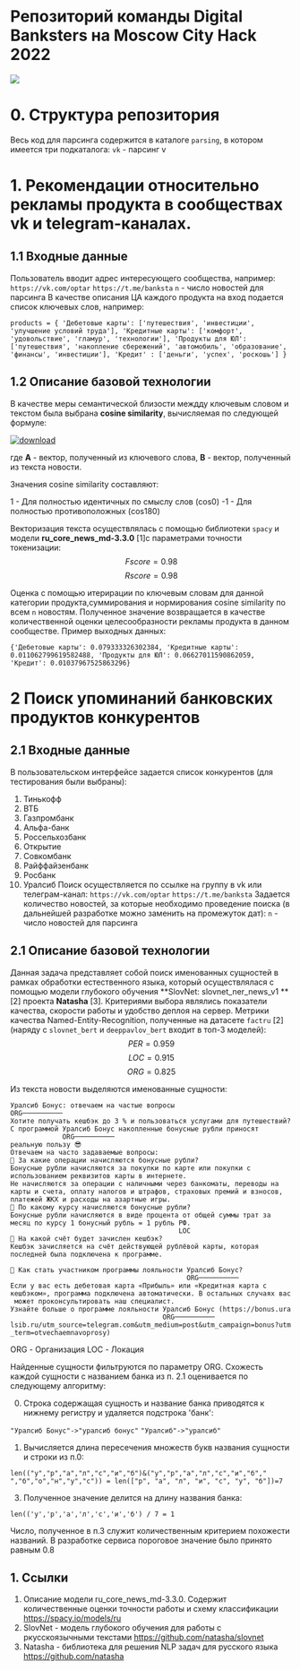 # Репозиторий команды Digital Banksters на Moscow City Hack 2022

![](https://i.ibb.co/vBXBC77/photo-2022-06-12-21-22-13.jpg)
# 0. Структура репозитория
Весь код для парсинга содержится в каталоге `parsing`, в котором имеется три подкаталога:
`vk` - парсинг v

# 1. Рекомендации относительно рекламы продукта в сообществах vk и telegram-каналах.
## 1.1 Входные данные
Пользователь вводит адрес интересующего сообщества, например:
`https://vk.com/optar` 
`https://t.me/banksta`
`n` - число новостей для парсинга
В качестве описания ЦА каждого продукта на вход подается список ключевых слов, например:

`products = {
    'Дебетовые карты': ['путешествия', 'инвестиции', 'улучшение условий труда'],
    'Кредитные карты': ['комфорт', 'удовольствие', 'гламур', 'технологии'],
    'Продукты для ЮЛ': ['путешествия', 'накопление сбережений', 'автомобиль', 'образование', 'финансы', 'инвестиции'],
    'Кредит' : ['деньги', 'успех', 'роскошь']
}`

## 1.2 Описание базовой технологии

В качестве меры семантической близости междду ключевым словом и текстом была выбрана **cosine similarity**, вычисляемая по следующей формуле:

<a href="https://imgbb.com/"><img src="https://i.ibb.co/4pJn0kp/download.png" alt="download" border="0"></a>

где **А** - вектор, полученный из ключевого слова,
**В** - вектор, полученный из текста новости.

Значения cosine similarity составляют:

1 - Для полностью идентичных по смыслу слов (cos0)
-1 - Для полностью противоположных (cos180)

Векторизация текста осуществлялась с помощью библиотеки `spacy` и модели **ru_core_news_md-3.3.0** [1]с параметрами точности токенизации:
$$ Fscore=0.98 $$
$$ Rscore=0.98 $$

Оценка с помощью итерирации по ключевым словам для данной категории продукта,суммирования  и нормирования cosine similarity по всем `n` новостям.  Полученное значение возвращается в качестве количественной оценки целесообразности рекламы продукта в данном сообществе. Пример выходных данных:

`{'Дебетовые карты': 0.079333326302384, 'Кредитные карты': 0.011062799619582488, 'Продукты для ЮЛ': 0.06627011590862059, 'Кредит': 0.01037967525863296}`

# 2 Поиск упоминаний банковских продуктов конкурентов
## 2.1 Входные данные
В пользовательском интерфейсе задается список конкурентов (для тестирования были выбраны):
1) Тинькофф
2) ВТБ
3) Газпромбанк
4) Альфа-банк
5) Россельхозбанк
6) Открытие
7) Совкомбанк
8) Райффайзенбанк
9) Росбанк
10) Уралсиб
Поиск осуществляется по ссылке на группу в vk или телеграм-канал:
`https://vk.com/optar` 
`https://t.me/banksta`
Задается количество новостей, за которые необходимо проведение поиска (в дальнейшей разработке можно заменить на промежуток дат):
`n` - число новостей для парсинга
## 2.1 Описание базовой технологии
Данная задача представляет собой поиск именованных сущностей в рамках обработки естественного языка, который осуществлялася с помощью модели глубокого обучения **SlovNet: slovnet_ner_news_v1 ** [2] проекта **Natasha** [3]. Критериями  выбора  являлись показатели качества, скорости работы и удобство деплоя на сервер. Метрики качества Named-Entity-Recognition, полученные на датасете `factru` [2] (наряду с `slovnet_bert` и `deeppavlov_bert` входит в топ-3 моделей):
$$ PER=0.959 $$
$$ LOC=0.915 $$
$$ ORG=0.825 $$

Из текста новости выделяются именованные сущности:
```
Уралсиб Бонус: отвечаем на частые вопросы
ORG──────────                            
Хотите получать кешбэк до 3 % и пользоваться услугами для путешествий?
С программой Уралсиб Бонус накопленные бонусные рубли приносят 
             ORG──────────                                     
реальную пользу 😎 
Отвечаем на часто задаваемые вопросы: 
💸 За какие операции начисляются бонусные рубли? 
Бонусные рубли начисляются за покупки по карте или покупки с 
использованием реквизитов карты в интернете. 
Не начисляются за операции с наличными через банкоматы, переводы на 
карты и счета, оплату налогов и штрафов, страховых премий и взносов, 
платежей ЖКХ и расходы на азартные игры. 
💸 По какому курсу начисляются бонусные рубли? 
Бонусные рубли начисляются в виде процента от общей суммы трат за 
месяц по курсу 1 бонусный рубль = 1 рубль РФ. 
                                          LOС  
💸 На какой счёт будет зачислен кешбэк? 
Кешбэк зачисляется на счёт действующей рублёвой карты, которая 
последней была подключена к программе. 
 
💸 Как стать участником программы лояльности Уралсиб Бонус? 
                                            ORG──────────  
Если у вас есть дебетовая карта «Прибыль» или «Кредитная карта с 
кешбэком», программа подключена автоматически. В остальных случаях вас
 может проконсультировать наш специалист.
Узнайте больше о программе лояльности Уралсиб Бонус (https://bonus.ura
                                      ORG──────────                   
lsib.ru/utm_source=telegram.com&utm_medium=post&utm_campaign=bonus?utm
_term=otvechaemnavoprosy)
```
ORG - Организация
LOC - Локация 

Найденные сущности фильтруются по параметру ORG. Схожесть каждой сущности с названием банка из п. 2.1 оценивается по следующему алгоритму:

0.  Строка содержащая сущность и название банка приводятся к нижнему регистру и удаляется подстрока 'банк':

`"Уралсиб Бонус"->"уралсиб бонус"`
`"Уралсиб"->"уралсиб"`

1.  Вычисляется длина пересечения множеств букв названия сущности и строки из п.0:

`len(("у","р","а","л","с","и","б")&("у","р","а","л","с","и","б"," ","б","о","н","у","с")) = len(["р", "а", "л", "и", "с", "у", "б"])=7`

3.  Полученное значение делится на длину названия банка:

`len(('у','р','а','л','с','и','б') / 7 = 1`

Число, полученное в п.3 служит количественным критерием похожести названий. В разработке сервиса пороговое значение было принято равным 0.8 


## 1. Ссылки
1. Описание модели ru_core_news_md-3.3.0. Содержит количественные оценки точности работы и схему классификации https://spacy.io/models/ru
2. SlovNet - модель глубокого обучения для работы с ркусскоязычными текстами https://github.com/natasha/slovnet
3. Natasha - библиотека для решения NLP задач для русского языка
https://github.com/natasha
